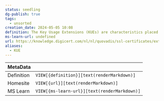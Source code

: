 ```yaml
---
status: seedling
dg-publish: true
tags:
  - unsorted
creation_date: 2024-05-05 10:08
definition: The Key Usage Extensions (KUEs) are characteristics placed into a certificate that define the actions available for that certificate.  KUEs values are defined in terms of “operation”.
ms-learn-url: undefined
url: https://knowledge.digicert.com/nl/nl/quovadis/ssl-certificates/extended-key-usage-and-key-usage-extensions
aliases:
  - KUE
---
```


| MetaData   |                                              |
| ---------- | -------------------------------------------- |
| Definition | `VIEW[{definition}][text(renderMarkdown)]`   |
| Homesite   | `VIEW[{url}][text(renderMarkdown)]`          |
| MS Learn   | `VIEW[{ms-learn-url}][text(renderMarkdown)]` |

